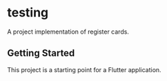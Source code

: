 # testing

A project implementation of register cards.

## Getting Started

This project is a starting point for a Flutter application.
